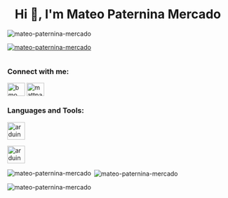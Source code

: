 <h1 align="center">Hi 👋, I'm Mateo Paternina Mercado</h1>
<p align="left"> <img src="https://komarev.com/ghpvc/?username=mateo-paternina-mercado&label=Profile%20views&color=0e75b6&style=flat" alt="mateo-paternina-mercado" /> </p>

<p align="left"> <a href="https://github.com/ryo-ma/github-profile-trophy"><img src="https://github-profile-trophy.vercel.app/?username=mateo-paternina-mercado" alt="mateo-paternina-mercado" /></a> </p>

<p align="left"> <a href="https://twitter.com/" target="blank"><img src="https://img.shields.io/twitter/follow/?logo=twitter&style=for-the-badge" alt="" /></a> </p>

<h3 align="left">Connect with me:</h3>
<p align="left">
<a href="https://instagram.com/bmo_bass" target="blank"><img align="center" src="https://raw.githubusercontent.com/rahuldkjain/github-profile-readme-generator/master/src/images/icons/Social/instagram.svg" alt="bmo_bass" height="30" width="40" /></a>
<a href="https://discord.gg/mattpame" target="blank"><img align="center" src="https://raw.githubusercontent.com/rahuldkjain/github-profile-readme-generator/master/src/images/icons/Social/discord.svg" alt="mattpame" height="30" width="40" /></a>
</p>
<h3 align="left">Languages and Tools:</h3>
<p align="left"> <a href="https://www.arduino.cc/" target="_blank" rel="noreferrer"> <img src="https://cdn.worldvectorlogo.com/logos/arduino-1.svg" alt="arduino" width="40" height="40"/> </a> </p><p align="left"> <a href="https://www.lua.org/" target="_blank" rel="noreferrer"> <img src="https://www.lua.org/images/luaa.gif" alt="arduino" width="40" height="40"/> </a> </p>

<p><img align="left" src="https://github-readme-stats.vercel.app/api/top-langs?username=mateo-paternina-mercado&show_icons=true&locale=en&layout=compact" alt="mateo-paternina-mercado" /></p>

<p>&nbsp;<img align="center" src="https://github-readme-stats.vercel.app/api?username=mateo-paternina-mercado&show_icons=true&locale=en" alt="mateo-paternina-mercado" /></p>

<p><img align="center" src="https://github-readme-streak-stats.herokuapp.com/?user=mateo-paternina-mercado&" alt="mateo-paternina-mercado" /></p>

